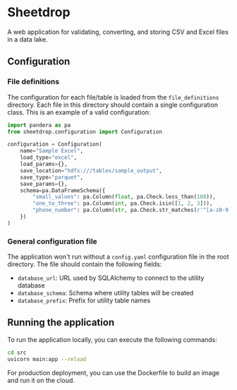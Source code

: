 # Sheetdrop

A web application for validating, converting, and storing CSV and Excel files in a data lake.

## Configuration

### File definitions

The configuration for each file/table is loaded from the `file_definitions` directory. Each file in this directory should contain a single configuration class. This is an example of a valid configuration:
```python
import pandera as pa
from sheetdrop.configuration import Configuration

configuration = Configuration(
    name="Sample Excel",
    load_type="excel",
    load_params={},
    save_location="hdfs:///tables/sample_output",
    save_type="parquet",
    save_params={},
    schema=pa.DataFrameSchema({
        "small_values": pa.Column(float, pa.Check.less_than(100)),
        "one_to_three": pa.Column(int, pa.Check.isin([1, 2, 3])),
        "phone_number": pa.Column(str, pa.Check.str_matches(r'^[a-z0-9-]+$')),
    })
)
```

### General configuration file

The application won't run without a `config.yaml` configuration file in the root directory. The file should contain the following fields:

- `database_url`: URL used by SQLAlchemy to connect to the utility database
- `database_schema`: Schema where utility tables will be created
- `database_prefix`: Prefix for utility table names

## Running the application

To run the application locally, you can execute the following commands:
```bash	
cd src
uvicorn main:app --reload
```

For production deployment, you can use the Dockerfile to build an image and run it on the cloud.
